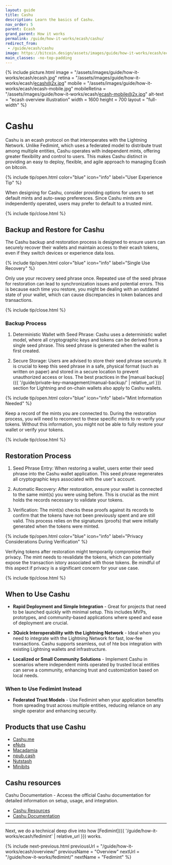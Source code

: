 ```yaml
---
layout: guide
title: Cashu
description: Learn the basics of Cashu.
nav_order: 5
parent: Ecash
grand_parent: How it works
permalink: /guide/how-it-works/ecash/cashu/
redirect_from:
 - /guide/ecash/cashu
image: https://bitcoin.design/assets/images/guide/how-it-works/ecash/ecash.jpg
main_classes: -no-top-padding
---
```


<!--

Editor's notes

Explains generally how multi-key schemes work.

Illustration sources

https://www.figma.com/community/file/888680264445459448
https://www.figma.com/community/file/995256542920917246/BDG---Private-key-management-illustrations

-->

{% include picture.html
   image = "/assets/images/guide/how-it-works/ecash/ecash.jpg"
   retina = "/assets/images/guide/how-it-works/ecash/ecash@2x.jpg"
   mobile = "/assets/images/guide/how-it-works/ecash/ecash-mobile.jpg"
   mobileRetina = "/assets/images/guide/how-it-works/ecash/ecash-mobile@2x.jpg"
   alt-text = "ecash overview illustration"
   width = 1600
   height = 700
   layout = "full-width"
%}

# Cashu
Cashu is an ecash protocol on that interoperates with the Lightning Network. Unlike Fedimint, which uses a federated model to distribute trust among multiple entities, Cashu operates with independent mints, offering greater flexibility and control to users. This makes Cashu distinct in providing an easy to deploy, flexible, and agile approach to managing Ecash on bitcoin.

{% include tip/open.html color="blue" icon="info" label="User Experience Tip" %}

When designing for Cashu, consider providing options for users to set default mints and auto-swap preferences. Since Cashu mints are independently operated, users may prefer to default to a trusted mint.

{% include tip/close.html %}

## Backup and Restore for Cashu
The Cashu backup and restoration process is designed to ensure users can securely recover their wallets and maintain access to their ecash tokens, even if they switch devices or experience data loss.

{% include tip/open.html color="blue" icon="info" label="Single Use Recovery" %}

Only use your recovery seed phrase once. Repeated use of the seed phrase for restoration can lead to synchronization issues and potential errors. This is because each time you restore, you might be dealing with an outdated state of your wallet, which can cause discrepancies in token balances and transactions.

{% include tip/close.html %}


### Backup Process
1. Deterministic Wallet with Seed Phrase: Cashu uses a deterministic wallet model, where all cryptographic keys and tokens can be derived from a single seed phrase. This seed phrase is generated when the wallet is first created.

2. Secure Storage: Users are advised to store their seed phrase securely. It is crucial to keep this seed phrase in a safe, physical format (such as written on paper) and stored in a secure location to prevent unauthorized access or loss. The best practices in the [manual backup]({{ '/guide/private-key-management/manual-backup/' | relative_url }}) section for Lightning and on-chain wallets also apply to Cashu wallets. 

{% include tip/open.html color="blue" icon="info" label="Mint Information Needed" %}

Keep a record of the mints you are connected to. During the restoration process, you will need to reconnect to these specific mints to re-verify your tokens. Without this information, you might not be able to fully restore your wallet or verify your tokens.

{% include tip/close.html %}

## Restoration Process
1. Seed Phrase Entry: When restoring a wallet, users enter their seed phrase into the Cashu wallet application. This seed phrase regenerates all cryptographic keys associated with the user's account.

2. Automatic Recovery: After restoration, ensure your wallet is connected to the same mint(s) you were using before. This is crucial as the mint holds the records necessary to validate your tokens.

3. Verification: The mint(s) checks these proofs against its records to confirm that the tokens have not been previously spent and are still valid. This process relies on the signatures (proofs) that were initially generated when the tokens were minted.

{% include tip/open.html color="blue" icon="info" label="Privacy Considerations During Verification" %}

Verifying tokens after restoration might temporarily compromise their privacy. The mint needs to revalidate the tokens, which can potentially expose the transaction istory associated with those tokens. Be mindful of this aspect if privacy is a significant concern for your use case.

{% include tip/close.html %}

## When to Use Cashu

* **Rapid Deployment and Simple Integration** - Great for projects that need to be launched quickly with minimal setup. This includes MVPs, prototypes, and community-based applications where speed and ease of deployment are crucial.

* **3Quick Interoperability with the Lightning Network** - Ideal when you need to integrate with the Lightning Network for fast, low-fee transactions. Cashu supports seamless, out of hte box integration with existing Lightning wallets and infrastructure.

* **Localized or Small Community Solutions** - Implement Cashu in scenarios where independent mints operated by trusted local entities can serve a community, enhancing trust and customization based on local needs.

### When to Use Fedimint Instead

* **Federated Trust Models** - Use Fedimint when your application benefits from spreading trust across multiple entities, reducing reliance on any single operator and enhancing security.

## Products that use Cashu
- [Cashu.me](https://wallet.cashu.me/)
- [eNuts](https://www.enuts.cash/)
- [Macadamia](https://macadamia.cash/)
- [npub.cash](https://npub.cash/)
- [Nutstash](https://nutstash.app/)
- [Minibits](https://www.minibits.cash/)

## Cashu resources
Cashu Documentation - Access the official Cashu documentation for detailed information on setup, usage, and integration.
- [Cashu Resources](https://cashu.space/)
- [Cashu Documentation](https://docs.cashu.space/)

---

Next, we do a technical deep dive into how [Fedimint]({{ '/guide/how-it-works/ecash/fedimint' | relative_url }}) works.

{% include next-previous.html
   previousUrl = "/guide/how-it-works/ecash/overview/"
   previousName = "Overview"
   nextUrl = "/guide/how-it-works/fedimint/"
   nextName = "Fedimint"
%}
